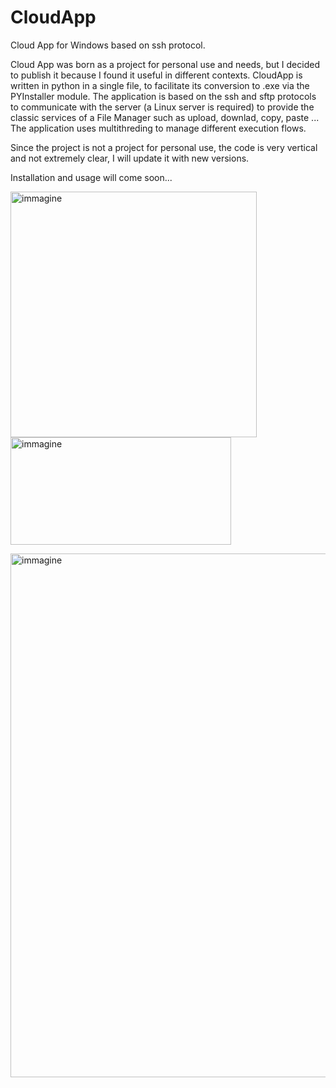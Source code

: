 # CloudApp
Cloud App for Windows based on ssh protocol.

Cloud App was born as a project for personal use and needs, but I decided to publish it because I found it useful in different contexts.
CloudApp is written in python in a single file, to facilitate its conversion to .exe via the PYInstaller module.
The application is based on the ssh and sftp protocols to communicate with the server (a Linux server is required) to provide the classic services of a File Manager such as upload, downlad, copy, paste ...
The application uses multithreding to manage different execution flows.

Since the project is not a project for personal use, the code is very vertical and not extremely clear, I will update it with new versions.


Installation and usage will come soon...

<img width="394" height="393" alt="immagine" src="https://github.com/user-attachments/assets/c151ffdc-6263-4629-88bf-700af6fe2e70" /> <img width="353" height="172" alt="immagine" src="https://github.com/user-attachments/assets/f5fabd86-5880-4cb5-9e74-8d0068ca1c23" />


<img width="992" height="838" alt="immagine" src="https://github.com/user-attachments/assets/8324fe2c-ea35-44f6-95c1-51854d2c0a49" />
